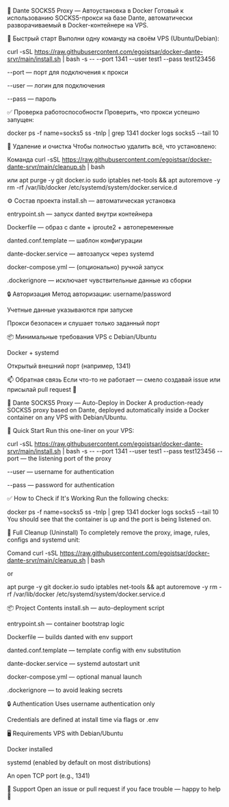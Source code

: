 🧦 Dante SOCKS5 Proxy — Автоустановка в Docker
Готовый к использованию SOCKS5-прокси на базе Dante, автоматически разворачиваемый в Docker-контейнере на VPS.

🚀 Быстрый старт
Выполни одну команду на своём VPS (Ubuntu/Debian):


curl -sSL https://raw.githubusercontent.com/egoistsar/docker-dante-srvr/main/install.sh | bash -s -- --port 1341 --user test1 --pass test123456


--port — порт для подключения к прокси

--user — логин для подключения

--pass — пароль

✅ Проверка работоспособности
Проверить, что прокси успешно запущен:


docker ps -f name=socks5
ss -tnlp | grep 1341
docker logs socks5 --tail 10



🧹 Удаление и очистка
Чтобы полностью удалить всё, что установлено:

Команда
curl -sSL https://raw.githubusercontent.com/egoistsar/docker-dante-srvr/main/cleanup.sh | bash

или
apt purge -y git docker.io sudo iptables net-tools && apt autoremove -y
rm -rf /var/lib/docker /etc/systemd/system/docker.service.d


⚙️ Состав проекта
install.sh — автоматическая установка

entrypoint.sh — запуск danted внутри контейнера

Dockerfile — образ с dante + iproute2 + автопеременные

danted.conf.template — шаблон конфигурации

dante-docker.service — автозапуск через systemd

docker-compose.yml — (опционально) ручной запуск

.dockerignore — исключает чувствительные данные из сборки

🔒 Авторизация
Метод авторизации: username/password

Учетные данные указываются при запуске

Прокси безопасен и слушает только заданный порт

📦 Минимальные требования
VPS с Debian/Ubuntu

Docker + systemd

Открытый внешний порт (например, 1341)

📫 Обратная связь
Если что-то не работает — смело создавай issue или присылай pull request 🙌

🧦 Dante SOCKS5 Proxy — Auto-Deploy in Docker
A production-ready SOCKS5 proxy based on Dante, deployed automatically inside a Docker container on any VPS with Debian/Ubuntu.

🚀 Quick Start
Run this one-liner on your VPS:


curl -sSL https://raw.githubusercontent.com/egoistsar/docker-dante-srvr/main/install.sh | bash -s -- --port 1341 --user test1 --pass test123456
--port — the listening port of the proxy

--user — username for authentication

--pass — password for authentication

✅ How to Check if It's Working
Run the following checks:


docker ps -f name=socks5
ss -tnlp | grep 1341
docker logs socks5 --tail 10
You should see that the container is up and the port is being listened on.


🧹 Full Cleanup (Uninstall)
To completely remove the proxy, image, rules, configs and systemd unit:

Comand
curl -sSL https://raw.githubusercontent.com/egoistsar/docker-dante-srvr/main/cleanup.sh | bash

or

apt purge -y git docker.io sudo iptables net-tools && apt autoremove -y
rm -rf /var/lib/docker /etc/systemd/system/docker.service.d


📦 Project Contents
install.sh — auto-deployment script

entrypoint.sh — container bootstrap logic

Dockerfile — builds danted with env support

danted.conf.template — template config with env substitution

dante-docker.service — systemd autostart unit

docker-compose.yml — optional manual launch

.dockerignore — to avoid leaking secrets

🔒 Authentication
Uses username authentication only

Credentials are defined at install time via flags or .env

🖥️ Requirements
VPS with Debian/Ubuntu

Docker installed

systemd (enabled by default on most distributions)

An open TCP port (e.g., 1341)

🤝 Support
Open an issue or pull request if you face trouble — happy to help 💪
